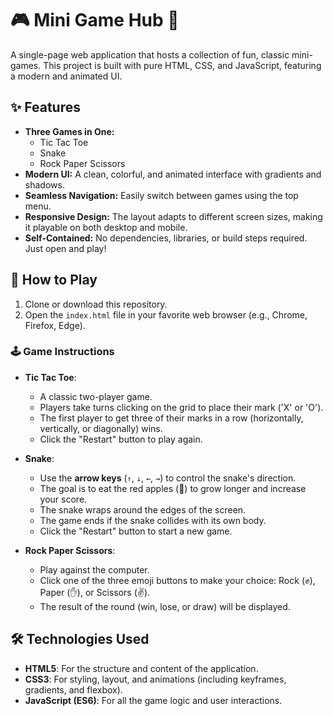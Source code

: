 # 🎮 Mini Game Hub 🎲

A single-page web application that hosts a collection of fun, classic mini-games. This project is built with pure HTML, CSS, and JavaScript, featuring a modern and animated UI.

## ✨ Features

- **Three Games in One:**
  - Tic Tac Toe
  - Snake
  - Rock Paper Scissors
- **Modern UI:** A clean, colorful, and animated interface with gradients and shadows.
- **Seamless Navigation:** Easily switch between games using the top menu.
- **Responsive Design:** The layout adapts to different screen sizes, making it playable on both desktop and mobile.
- **Self-Contained:** No dependencies, libraries, or build steps required. Just open and play!

## 🚀 How to Play

1.  Clone or download this repository.
2.  Open the `index.html` file in your favorite web browser (e.g., Chrome, Firefox, Edge).

### 🕹️ Game Instructions

- **Tic Tac Toe**:

  - A classic two-player game.
  - Players take turns clicking on the grid to place their mark ('X' or 'O').
  - The first player to get three of their marks in a row (horizontally, vertically, or diagonally) wins.
  - Click the "Restart" button to play again.

- **Snake**:

  - Use the **arrow keys** (`↑`, `↓`, `←`, `→`) to control the snake's direction.
  - The goal is to eat the red apples (🍎) to grow longer and increase your score.
  - The snake wraps around the edges of the screen.
  - The game ends if the snake collides with its own body.
  - Click the "Restart" button to start a new game.

- **Rock Paper Scissors**:
  - Play against the computer.
  - Click one of the three emoji buttons to make your choice: Rock (✊), Paper (✋), or Scissors (✌️).
  - The result of the round (win, lose, or draw) will be displayed.

## 🛠️ Technologies Used

- **HTML5**: For the structure and content of the application.
- **CSS3**: For styling, layout, and animations (including keyframes, gradients, and flexbox).
- **JavaScript (ES6)**: For all the game logic and user interactions.
